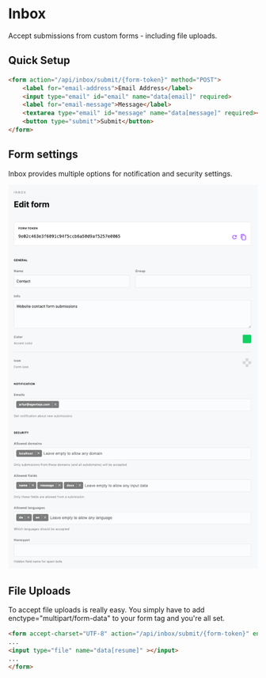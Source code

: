 # Inbox

Accept submissions from custom forms - including file uploads.

## Quick Setup

```html
<form action="/api/inbox/submit/{form-token}" method="POST">
    <label for="email-address">Email Address</label>
    <input type="email" id="email" name="data[email]" required>
    <label for="email-message">Message</label>
    <textarea type="email" id="message" name="data[message]" required></textarea>
    <button type="submit">Submit</button>
</form>
```

## Form settings

Inbox provides multiple options for notification and security settings.

![Screenshot of form settings](./form-edit.png)

## File Uploads

To accept file uploads is really easy. You simply have to add enctype="multipart/form-data" to your form tag and you're all set.

```html
<form accept-charset="UTF-8" action="/api/inbox/submit/{form-token}" enctype="multipart/form-data" method="POST">
...
<input type="file" name="data[resume]" ></input>
...
</form>
```